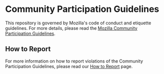 # Community Participation Guidelines

This repository is governed by Mozilla's code of conduct and etiquette
guidelines. For more details, please read the
[Mozilla Community Participation Guidelines](https://www.mozilla.org/about/governance/policies/participation/).

## How to Report

For more information on how to report violations of the Community Participation
Guidelines, please read our
[How to Report](https://www.mozilla.org/about/governance/policies/participation/reporting/)
page.
